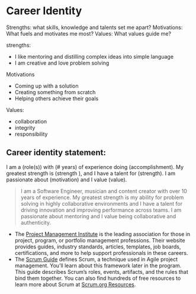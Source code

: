 # Career Identity

Strengths: what skills, knowledge and talents set me apart?
Motivations: What fuels and motivates me most?
Values: What values guide me?


strengths: 
- I like mentoring and distilling complex ideas into simple language
- I am creative and love problem solving 

Motivations
- Coming up with a solution 
- Creating something from scratch
- Helping others achieve their goals

Values:
- collaboration 
- integrity
- responsibility



## Career identity statement:

I am a (role(s)) with (# years) of experience doing (accomplishment). My greatest strength is (strength
), and I have a talent for (strength). I am passionate about (motivation) and I value (value).

> I am a Software Engineer, musician and content creator with over 10 years of experience. My greatest strength is my ability for problem solving in highly collaborative environments and I have a talent for driving innovation and improving performance across teams. I am passionate about mentoring and I value being collaborative and authenticity. 

- The [Project Management Institute](https://www.pmi.org/) is the leading association for those in project, program, or portfolio management professions. Their website provides guides, industry standards, articles, templates, job boards, certifications, and more to help support professionals in these careers.
- The [Scrum Guide](https://www.scrumguides.org/index.html) defines Scrum, a technique used in Agile project management. You’ll learn about this framework later in the program. This guide describes Scrum’s roles, events, artifacts, and the rules that bind them together. You can also find hundreds of free resources to learn more about Scrum at [Scrum.org Resources](https://www.scrum.org/resources).